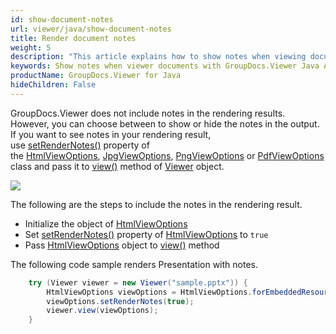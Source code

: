 ```yaml
---
id: show-document-notes
url: viewer/java/show-document-notes
title: Render document notes
weight: 5
description: "This article explains how to show notes when viewing documents with GroupDocs.Viewer within your Java applications."
keywords: Show notes when viewer documents with GroupDocs.Viewer Java API
productName: GroupDocs.Viewer for Java
hideChildren: False
---
```

GroupDocs.Viewer does not include notes in the rendering results. However, you can choose between to show or hide the notes in the output. If you want to see notes in your rendering result, use [setRenderNotes()](https://apireference.groupdocs.com/viewer/java/com.groupdocs.viewer.options/BaseViewOptions#setRenderNotes(boolean)) property of the [HtmlViewOptions](https://apireference.groupdocs.com/viewer/java/com.groupdocs.viewer.options/HtmlViewOptions), [JpgViewOptions](https://apireference.groupdocs.com/viewer/java/com.groupdocs.viewer.options/JpgViewOptions), [PngViewOptions](https://apireference.groupdocs.com/viewer/java/com.groupdocs.viewer.options/PngViewOptions) or [PdfViewOptions](https://apireference.groupdocs.com/viewer/java/com.groupdocs.viewer.options/PdfViewOptions) class and pass it to [view()](https://apireference.groupdocs.com/viewer/java/com.groupdocs.viewer/Viewer#view(com.groupdocs.viewer.options.ViewOptions)) method of [Viewer](https://apireference.groupdocs.com/java/viewer/groupdocs.viewer/viewer) object. 

![](viewer/java/images/show-document-notes.png)

The following are the steps to include the notes in the rendering result.

* Initialize the object of [HtmlViewOptions](https://apireference.groupdocs.com/viewer/java/com.groupdocs.viewer.options/HtmlViewOptions)
* Set [setRenderNotes()](https://apireference.groupdocs.com/viewer/java/com.groupdocs.viewer.options/BaseViewOptions#setRenderNotes(boolean)) property of [HtmlViewOptions](https://apireference.groupdocs.com/viewer/java/com.groupdocs.viewer.options/HtmlViewOptions) to `true`
* Pass [HtmlViewOptions](https://apireference.groupdocs.com/viewer/java/com.groupdocs.viewer.options/HtmlViewOptions) object to [view()](https://apireference.groupdocs.com/viewer/java/com.groupdocs.viewer/Viewer#view(com.groupdocs.viewer.options.ViewOptions)) method

The following code sample renders Presentation with notes.

```java
    try (Viewer viewer = new Viewer("sample.pptx")) {
        HtmlViewOptions viewOptions = HtmlViewOptions.forEmbeddedResources();
        viewOptions.setRenderNotes(true);
        viewer.view(viewOptions);
    }
```
